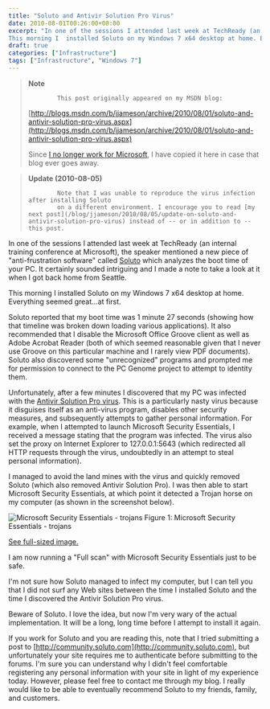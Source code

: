 ```yaml
---
title: "Soluto and Antivir Solution Pro Virus"
date: 2010-08-01T00:26:00+08:00
excerpt: "In one of the sessions I attended last week at TechReady (an internal training conference at Microsoft), the speaker mentioned a new piece of \"anti-frustration software\" called Soluto which analyzes the boot time  of your PC. It certainly sounded intriguing and I made a note to take a look at it when I got back home from Seattle.
This morning I  installed Soluto on my Windows 7 x64 desktop at home. Everything seemed great...at first...."
draft: true
categories: ["Infrastructure"]
tags: ["Infrastructure", "Windows 7"]
---
```


> **Note**
>
>             This post originally appeared on my MSDN blog:
>
> [http://blogs.msdn.com/b/jjameson/archive/2010/08/01/soluto-and-antivir-solution-pro-virus.aspx](http://blogs.msdn.com/b/jjameson/archive/2010/08/01/soluto-and-antivir-solution-pro-virus.aspx)
>
> Since [I no longer work for Microsoft](/blog/jjameson/2011/09/02/last-day-with-microsoft), I have copied it here in case that blog                 ever goes away.

> **Update (2010-08-05)**
>
>             Note that I was unable to reproduce the virus infection after installing Soluto
>             on a different environment. I encourage you to read [my next post](/blog/jjameson/2010/08/05/update-on-soluto-and-antivir-solution-pro-virus) instead of -- or in addition to -- this post.

In one of the sessions I attended last week at TechReady (an internal training conference         at Microsoft), the speaker mentioned a new piece of "anti-frustration software"         called [Soluto](http://www.soluto.com) which analyzes the boot time of         your PC. It certainly sounded intriguing and I made a note to take a look at it         when I got back home from Seattle.

This morning I installed Soluto on my Windows 7 x64 desktop at home. Everything         seemed great...at first.

Soluto reported that my boot time was 1 minute 27 seconds (showing how that timeline         was broken down loading various applications). It also recommended that I disable         the Microsoft Office Groove client as well as Adobe Acrobat Reader (both of which         seemed reasonable given that I never use Groove on this particular machine and I         rarely view PDF documents). Soluto also discovered some "unrecognized" programs         and prompted me for permission to connect to the PC Genome project to attempt to         identity them.

Unfortunately, after a few minutes I discovered that my PC was infected with the         [Antivir Solution Pro virus](http://www.bing.com/news/search?q=antivir+solution+pro&go=&form=QBNT2). This is a particularly nasty virus because it         disguises itself as an anti-virus program, disables other security measures, and         subsequently attempts to gather personal information. For example, when I attempted         to launch Microsoft Security Essentials, I received a message stating that the program         was infected. The virus also set the proxy on Internet Explorer to 127.0.0.1:5643         (which redirected all HTTP requests through the virus, undoubtedly in an attempt         to steal personal information).

I managed to avoid the land mines with the virus and quickly removed Soluto (which         also removed Antivir Solution Pro). I was then able to start Microsoft Security         Essentials, at which point it detected a Trojan horse on my computer (as shown in         the screenshot below).

![Microsoft Security Essentials - trojans](https://www.technologytoolbox.com/blog/images/www_technologytoolbox_com/blog/jjameson/8/r_Microsoft%20Security%20Essentials%20-%20trojans.png)
Figure 1: Microsoft Security Essentials - trojans

[See full-sized image.](/blog/images/www_technologytoolbox_com/blog/jjameson/8/o_Microsoft%20Security%20Essentials%20-%20trojans.png)

I am now running a "Full scan" with Microsoft Security Essentials just to be safe.

I'm not sure how Soluto managed to infect my computer, but I can tell you that I         did not surf any Web sites between the time I installed Soluto and the time I discovered         the Antivir Solution Pro virus.

Beware of Soluto. I love the idea, but now I'm very wary of the actual implementation.         It will be a long, long time before I attempt to install it again.

If you work for Soluto and you are reading this, note that I tried submitting a         post to [http://community.soluto.com](http://community.soluto.com), but         unfortunately your site requires me to authenticate before submitting to the forums.         I'm sure you can understand why I didn't feel comfortable registering any personal         information with your site in light of my experience today. However, please feel         free to contact me through my blog. I really would like to be able to eventually         recommend Soluto to my friends, family, and customers.

